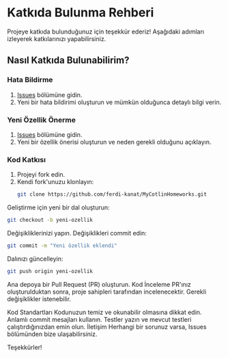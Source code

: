 # Katkıda Bulunma Rehberi

Projeye katkıda bulunduğunuz için teşekkür ederiz!
Aşağıdaki adımları izleyerek katkılarınızı yapabilirsiniz.

## Nasıl Katkıda Bulunabilirim?

### Hata Bildirme

1. [Issues](https://github.com/ferdi-kanat/MyCotlinHomeworks/issues) bölümüne gidin.
2. Yeni bir hata bildirimi oluşturun ve mümkün olduğunca detaylı bilgi verin.

### Yeni Özellik Önerme

1. [Issues](https://github.com/ferdi-kanat/MyCotlinHomeworks/issues) bölümüne gidin.
2. Yeni bir özellik önerisi oluşturun ve neden gerekli olduğunu açıklayın.

### Kod Katkısı

1. Projeyi fork edin.
2. Kendi fork'unuzu klonlayın:
   ```sh
   git clone https://github.com/ferdi-kanat/MyCotlinHomeworks.git
   ```
Geliştirme için yeni bir dal oluşturun:
```sh
git checkout -b yeni-ozellik
```
Değişikliklerinizi yapın.
Değişiklikleri commit edin:
```sh
git commit -m "Yeni özellik eklendi"
```
Dalınızı güncelleyin:
```sh
git push origin yeni-ozellik
```
Ana depoya bir Pull Request (PR) oluşturun.
Kod İnceleme
PR'ınız oluşturulduktan sonra, proje sahipleri tarafından incelenecektir. 
Gerekli değişiklikler istenebilir.

Kod Standartları
Kodunuzun temiz ve okunabilir olmasına dikkat edin.
Anlamlı commit mesajları kullanın.
Testler yazın ve mevcut testleri çalıştırdığınızdan emin olun.
İletişim
Herhangi bir sorunuz varsa, Issues bölümünden bize ulaşabilirsiniz.

Teşekkürler!
